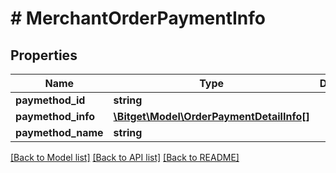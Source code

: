 # # MerchantOrderPaymentInfo

## Properties

Name | Type | Description | Notes
------------ | ------------- | ------------- | -------------
**paymethod_id** | **string** |  | [optional]
**paymethod_info** | [**\Bitget\Model\OrderPaymentDetailInfo[]**](OrderPaymentDetailInfo.md) |  | [optional]
**paymethod_name** | **string** |  | [optional]

[[Back to Model list]](../../README.md#models) [[Back to API list]](../../README.md#endpoints) [[Back to README]](../../README.md)
